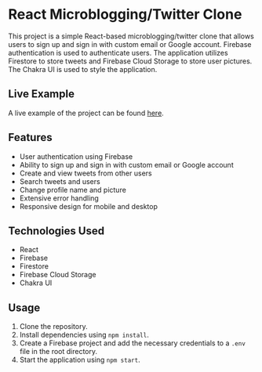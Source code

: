 # React Microblogging/Twitter Clone

This project is a simple React-based microblogging/twitter clone that allows users to sign up and sign in with custom email or Google account. Firebase authentication is used to authenticate users. The application utilizes Firestore to store tweets and Firebase Cloud Storage to store user pictures. The Chakra UI is used to style the application.

## Live Example

A live example of the project can be found [here](https://twitter-da618.web.app/).

## Features

- User authentication using Firebase
- Ability to sign up and sign in with custom email or Google account
- Create and view tweets from other users
- Search tweets and users
- Change profile name and picture
- Extensive error handling
- Responsive design for mobile and desktop

## Technologies Used

- React
- Firebase
- Firestore
- Firebase Cloud Storage
- Chakra UI

## Usage

1. Clone the repository.
2. Install dependencies using `npm install`.
3. Create a Firebase project and add the necessary credentials to a `.env` file in the root directory.
4. Start the application using `npm start`.
